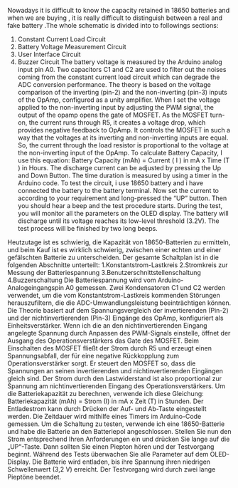 Nowadays it is difficult to know the capacity retained in 18650 batteries and when we are buying , it is really difficult to distinguish between a real and fake battery .The whole schematic is divided into to followings sections:
1. Constant Current Load Circuit
2. Battery Voltage Measurement Circuit
3. User Interface Circuit
4. Buzzer Circuit
The battery voltage is measured by the Arduino analog input pin A0. Two capacitors C1 and C2 are used to filter out the noises coming from the constant current load circuit which can degrade the ADC conversion performance.
The theory is based on the voltage comparison of the inverting (pin-2) and the non-inverting (pin-3) inputs of the OpAmp, configured as a unity amplifier. When I set the voltage applied to the non-inverting input by adjusting the PWM signal, the output of the opamp opens the gate of MOSFET. As the MOSFET turn-on, the current runs through R5, it creates a voltage drop, which provides negative feedback to OpAmp. It controls the MOSFET in such a way that the voltages at its inverting and non-inverting inputs are equal. So, the current through the load resistor is proportional to the voltage at the non-inverting input of the OpAmp. To calculate Battery Capacity, I use this equation: Battery Capacity (mAh) = Current ( I ) in mA x Time (T ) in Hours. The discharge current can be adjusted by pressing the Up and Down Button. The time duration is measured by using a timer in the Arduino code.
To test the circuit, i use  18650 battery and i have connected the battery to the battery terminal. Now set the current to according to your requirement and long-pressed the “UP” button. Then you should hear a beep and the test procedure starts. During the test, you will monitor all the parameters on the OLED display. The battery will discharge until its voltage reaches its low-level threshold (3.2V). The test process will be finished by two long beeps.

Heutzutage ist es schwierig, die Kapazität von 18650-Batterien zu ermitteln, und beim Kauf ist es wirklich schwierig, zwischen einer echten und einer gefälschten Batterie zu unterscheiden. Der gesamte Schaltplan ist in die folgenden Abschnitte unterteilt:
1.Konstantstrom-Lastkreis
2.Stromkreis zur Messung der Batteriespannung
3.Benutzerschnittstellenschaltung
4.Buzzerschaltung
Die Batteriespannung wird vom Arduino-Analogeingangspin A0 gemessen. Zwei Kondensatoren C1 und C2 werden verwendet, um die vom Konstantstrom-Lastkreis kommenden Störungen herauszufiltern, die die ADC-Umwandlungsleistung beeinträchtigen können. Die Theorie basiert auf dem Spannungsvergleich der invertierenden (Pin-2) und der nichtinvertierenden (Pin-3) Eingänge des OpAmp, konfiguriert als Einheitsverstärker. Wenn ich die an den nichtinvertierenden Eingang angelegte Spannung durch Anpassen des PWM-Signals einstelle, öffnet der Ausgang des Operationsverstärkers das Gate des MOSFET. Beim Einschalten des MOSFET fließt der Strom durch R5 und erzeugt einen Spannungsabfall, der für eine negative Rückkopplung zum Operationsverstärker sorgt. Er steuert den MOSFET so, dass die Spannungen an seinen invertierenden und nichtinvertierenden Eingängen gleich sind. Der Strom durch den Lastwiderstand ist also proportional zur Spannung am nichtinvertierenden Eingang des Operationsverstärkers. Um die Batteriekapazität zu berechnen, verwende ich diese Gleichung: Batteriekapazität (mAh) = Strom (I) in mA x Zeit (T) in Stunden. Der Entladestrom kann durch Drücken der Auf- und Ab-Taste eingestellt werden. Die Zeitdauer wird mithilfe eines Timers im Arduino-Code gemessen. Um die Schaltung zu testen, verwende ich eine 18650-Batterie und habe die Batterie an den Batteriepol angeschlossen. Stellen Sie nun den Strom entsprechend Ihren Anforderungen ein und drücken Sie lange auf die „UP“-Taste. Dann sollten Sie einen Piepton hören und der Testvorgang beginnt. Während des Tests überwachen Sie alle Parameter auf dem OLED-Display. Die Batterie wird entladen, bis ihre Spannung ihren niedrigen Schwellenwert (3,2 V) erreicht. Der Testvorgang wird durch zwei lange Pieptöne beendet.
